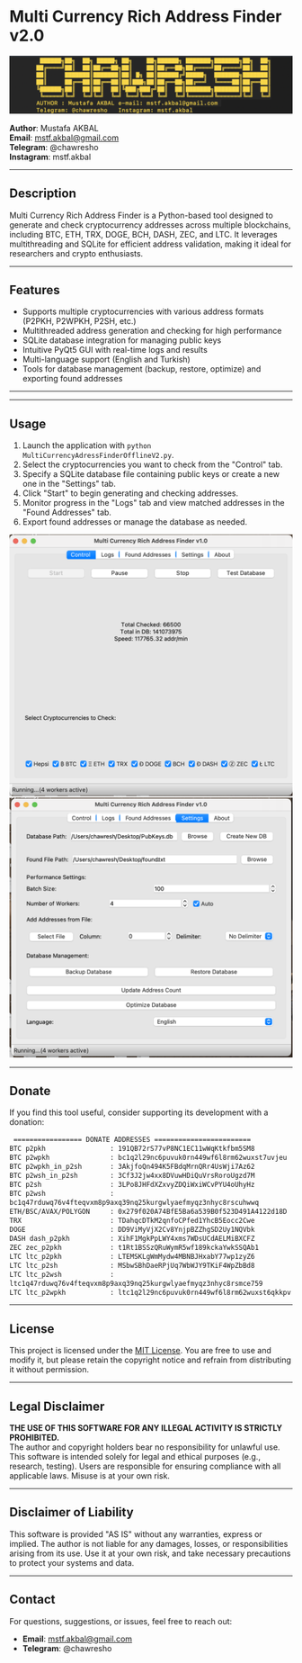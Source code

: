 # Multi Currency Rich Address Finder v2.0

![Uygulama Ekran Görüntüsü](https://github.com/chawresh/Multi-Currency-Rich-Address-Finder-v2.0/blob/5baa205d0ca9a68da0ca8098e27cdc76cb66b0da/3.png)

**Author**: Mustafa AKBAL  
**Email**: mstf.akbal@gmail.com  
**Telegram**: @chawresho  
**Instagram**: mstf.akbal  


---

## Description
Multi Currency Rich Address Finder is a Python-based tool designed to generate and check cryptocurrency addresses across multiple blockchains, including BTC, ETH, TRX, DOGE, BCH, DASH, ZEC, and LTC. It leverages multithreading and SQLite for efficient address validation, making it ideal for researchers and crypto enthusiasts.

---

## Features
- Supports multiple cryptocurrencies with various address formats (P2PKH, P2WPKH, P2SH, etc.)
- Multithreaded address generation and checking for high performance
- SQLite database integration for managing public keys
- Intuitive PyQt5 GUI with real-time logs and results
- Multi-language support (English and Turkish)
- Tools for database management (backup, restore, optimize) and exporting found addresses

---


---

## Usage
1. Launch the application with `python MultiCurrencyAdressFinderOfflineV2.py`.
2. Select the cryptocurrencies you want to check from the "Control" tab.
3. Specify a SQLite database file containing public keys or create a new one in the "Settings" tab.
4. Click "Start" to begin generating and checking addresses.
5. Monitor progress in the "Logs" tab and view matched addresses in the "Found Addresses" tab.
6. Export found addresses or manage the database as needed.

![Uygulama Ekran Görüntüsü](https://github.com/chawresh/Multi-Currency-Rich-Address-Finder-v2.0/blob/9f9ed8a6e889a106a38a69bca5d2256d4a239e7b/1.png)
![Uygulama Ekran Görüntüsü](https://github.com/chawresh/Multi-Currency-Rich-Address-Finder-v2.0/blob/fb16a750a9273e9225a2a3c0df08f6913a5af333/2.png)

---

## Donate
If you find this tool useful, consider supporting its development with a donation:  

     ================= DONATE ADDRESSES ========================
    BTC p2pkh                : 191QB72rS77vP8NC1EC11wWqKtkfbm5SM8
    BTC p2wpkh               : bc1q2l29nc6puvuk0rn449wf6l8rm62wuxst7uvjeu
    BTC p2wpkh_in_p2sh       : 3AkjfoQn494K5FBdqMrnQRr4UsWji7Az62
    BTC p2wsh_in_p2sh        : 3Cf3J2jw4xx8DVuwHDiQuVrsRoroUgzd7M
    BTC p2sh                 : 3LPo8JHFdXZxvyZDQiWxiWCvPYU4oUhyHz
    BTC p2wsh                : bc1q47rduwq76v4fteqvxm8p9axq39nq25kurgwlyaefmyqz3nhyc8rscuhwwq
    ETH/BSC/AVAX/POLYGON     : 0x279f020A74BfE5Ba6a539B0f523D491A4122d18D
    TRX                      : TDahqcDTkM2qnfoCPfed1YhcB5Eocc2Cwe
    DOGE                     : DD9ViMyVjX2Cv8YnjpBZZhgSD2Uy1NQVbk
    DASH dash_p2pkh          : XihF1MgkPpLWY4xms7WDsUCdAELMiBXCFZ
    ZEC zec_p2pkh            : t1Rt1BSSzQRuWymR5wf189kckaYwkSSQAb1
    LTC ltc_p2pkh            : LTEMSKLgWmMydw4MBNBJHxabY77wp1zyZ6
    LTC ltc_p2sh             : MSbwSBhDaeRPjUq7WbWJY9TKiF4WpZbBd8
    LTC ltc_p2wsh            : ltc1q47rduwq76v4fteqvxm8p9axq39nq25kurgwlyaefmyqz3nhyc8rsmce759
    LTC ltc_p2wpkh           : ltc1q2l29nc6puvuk0rn449wf6l8rm62wuxst6qkkpv



---

## License
This project is licensed under the [MIT License](LICENSE). You are free to use and modify it, but please retain the copyright notice and refrain from distributing it without permission.

---

## Legal Disclaimer
**THE USE OF THIS SOFTWARE FOR ANY ILLEGAL ACTIVITY IS STRICTLY PROHIBITED.**  
The author and copyright holders bear no responsibility for unlawful use. This software is intended solely for legal and ethical purposes (e.g., research, testing). Users are responsible for ensuring compliance with all applicable laws. Misuse is at your own risk.

---

## Disclaimer of Liability
This software is provided "AS IS" without any warranties, express or implied. The author is not liable for any damages, losses, or responsibilities arising from its use. Use it at your own risk, and take necessary precautions to protect your systems and data.

---

## Contact
For questions, suggestions, or issues, feel free to reach out:  
- **Email**: mstf.akbal@gmail.com  
- **Telegram**: @chawresho  




